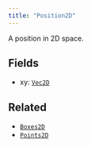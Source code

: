 ```yaml
---
title: "Position2D"
---
```


A position in 2D space.

## Fields

* xy: [`Vec2D`](../datatypes/vec2d.md)


## Related

* [`Boxes2D`](../archetypes/boxes2d.md)
* [`Points2D`](../archetypes/points2d.md)
